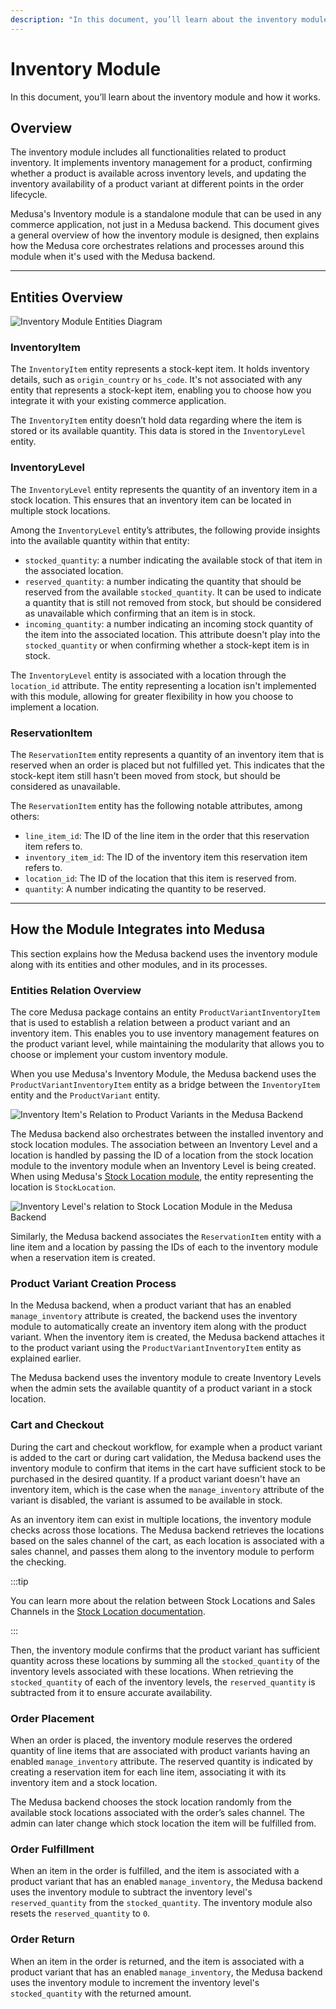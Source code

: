 ```yaml
---
description: "In this document, you’ll learn about the inventory module, how it works, and its relation to other processes in your commerce application."
---
```


# Inventory Module

In this document, you’ll learn about the inventory module and how it works.

## Overview

The inventory module includes all functionalities related to product inventory. It implements inventory management for a product, confirming whether a product is available across inventory levels, and updating the inventory availability of a product variant at different points in the order lifecycle.

Medusa's Inventory module is a standalone module that can be used in any commerce application, not just in a Medusa backend. This document gives a general overview of how the inventory module is designed, then explains how the Medusa core orchestrates relations and processes around this module when it's used with the Medusa backend.

---

## Entities Overview

![Inventory Module Entities Diagram](https://res.cloudinary.com/dza7lstvk/image/upload/v1680184977/Medusa%20Docs/Diagrams/inventory-diagram_1_eaupf2.jpg)

### InventoryItem

The `InventoryItem` entity represents a stock-kept item. It holds inventory details, such as `origin_country` or `hs_code`. It's not associated with any entity that represents a stock-kept item, enabling you to choose how you integrate it with your existing commerce application.

The `InventoryItem` entity doesn’t hold data regarding where the item is stored or its available quantity. This data is stored in the `InventoryLevel` entity.

### InventoryLevel

The `InventoryLevel` entity represents the quantity of an inventory item in a stock location. This ensures that an inventory item can be located in multiple stock locations.

Among the `InventoryLevel` entity’s attributes, the following provide insights into the available quantity within that entity:

- `stocked_quantity`: a number indicating the available stock of that item in the associated location.
- `reserved_quantity`: a number indicating the quantity that should be reserved from the available `stocked_quantity`. It can be used to indicate a quantity that is still not removed from stock, but should be considered as unavailable which confirming that an item is in stock.
- `incoming_quantity`: a number indicating an incoming stock quantity of the item into the associated location. This attribute doesn't play into the `stocked_quantity` or when confirming whether a stock-kept item is in stock.

The `InventoryLevel` entity is associated with a location through the `location_id` attribute. The entity representing a location isn't implemented with this module, allowing for greater flexibility in how you choose to implement a location.

### ReservationItem

The `ReservationItem` entity represents a quantity of an inventory item that is reserved when an order is placed but not fulfilled yet. This indicates that the stock-kept item still hasn't been moved from stock, but should be considered as unavailable.

The `ReservationItem` entity has the following notable attributes, among others:

- `line_item_id`: The ID of the line item in the order that this reservation item refers to.
- `inventory_item_id`: The ID of the inventory item this reservation item refers to.
- `location_id`: The ID of the location that this item is reserved from.
- `quantity`: A number indicating the quantity to be reserved.

---

## How the Module Integrates into Medusa

This section explains how the Medusa backend uses the inventory module along with its entities and other modules, and in its processes.

### Entities Relation Overview

The core Medusa package contains an entity `ProductVariantInventoryItem` that is used to establish a relation between a product variant and an inventory item. This enables you to use inventory management features on the product variant level, while maintaining the modularity that allows you to choose or implement your custom inventory module.

When you use Medusa's Inventory Module, the Medusa backend uses the `ProductVariantInventoryItem` entity as a bridge between the `InventoryItem` entity and the `ProductVariant` entity.

![Inventory Item's Relation to Product Variants in the Medusa Backend](https://res.cloudinary.com/dza7lstvk/image/upload/v1680185070/Medusa%20Docs/Diagrams/inventory-item-medusa-diagram_i21ht8.jpg)

The Medusa backend also orchestrates between the installed inventory and stock location modules. The association between an Inventory Level and a location is handled by passing the ID of a location from the stock location module to the inventory module when an Inventory Level is being created. When using Medusa's [Stock Location module](./stock-location-module.md), the entity representing the location is `StockLocation`.

![Inventory Level's relation to Stock Location Module in the Medusa Backend](https://res.cloudinary.com/dza7lstvk/image/upload/v1680185151/Medusa%20Docs/Diagrams/inventory-medusa-diagram_ltojt9.jpg)

Similarly, the Medusa backend associates the `ReservationItem` entity with a line item and a location by passing the IDs of each to the inventory module when a reservation item is created.

### Product Variant Creation Process

In the Medusa backend, when a product variant that has an enabled `manage_inventory` attribute is created, the backend uses the inventory module to automatically create an inventory item along with the product variant. When the inventory item is created, the Medusa backend attaches it to the product variant using the `ProductVariantInventoryItem` entity as explained earlier.

The Medusa backend uses the inventory module to create Inventory Levels when the admin sets the available quantity of a product variant in a stock location.

### Cart and Checkout

During the cart and checkout workflow, for example when a product variant is added to the cart or during cart validation, the Medusa backend uses the inventory module to confirm that items in the cart have sufficient stock to be purchased in the desired quantity. If a product variant doesn't have an inventory item, which is the case when the `manage_inventory` attribute of the variant is disabled, the variant is assumed to be available in stock.

As an inventory item can exist in multiple locations, the inventory module checks across those locations. The Medusa backend retrieves the locations based on the sales channel of the cart, as each location is associated with a sales channel, and passes them along to the inventory module to perform the checking.

:::tip

You can learn more about the relation between Stock Locations and Sales Channels in the [Stock Location documentation](./stock-location-module.md).

:::

Then, the inventory module confirms that the product variant has sufficient quantity across these locations by summing all the `stocked_quantity` of the inventory levels associated with these locations. When retrieving the `stocked_quantity` of each of the inventory levels, the `reserved_quantity` is subtracted from it to ensure accurate availability.

### Order Placement

When an order is placed, the inventory module reserves the ordered quantity of line items that are associated with product variants having an enabled `manage_inventory` attribute. The reserved quantity is indicated by creating a reservation item for each line item, associating it with its inventory item and a stock location.

The Medusa backend chooses the stock location randomly from the available stock locations associated with the order’s sales channel. The admin can later change which stock location the item will be fulfilled from.

### Order Fulfillment

When an item in the order is fulfilled, and the item is associated with a product variant that has an enabled `manage_inventory`, the Medusa backend uses the inventory module to subtract the inventory level's `reserved_quantity` from the `stocked_quantity`. The inventory module also resets the `reserved_quantity` to `0`.

### Order Return

When an item in the order is returned, and the item is associated with a product variant that has an enabled `manage_inventory`, the Medusa backend uses the inventory module to increment the inventory level's `stocked_quantity` with the returned amount.
